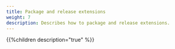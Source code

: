 ```yaml
---
title: Package and release extensions
weight: 7
description: Describes how to package and release extensions.
---
```


{{%children description="true" %}}